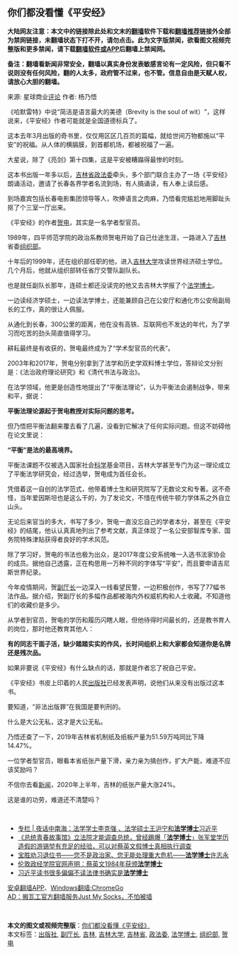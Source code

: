  <h2>你们都没看懂《平安经》</h2> <p class="notice"><b>大陆网友注意：本文中的链接除此处和文末的<a href="https://github.com/bannedbook/fanqiang" >翻墙</a>软件下载和<a href="https://github.com/killgcd/justmysocks/blob/master/README.md">翻墙推荐</a>链接外全部为禁网链接，未翻墙状态下打不开，请勿点击。此为文字版禁闻，欲看图文视频完整版和更多禁闻，请下载<a href="https://github.com/bannedbook/fanqiang">翻墙软件或APP</a>后翻墙上禁闻网。</p><p>备注：翻墙看新闻非常安全，翻墙以真实身份发表敏感言论有一定风险，但只看不说则没有任何风险，翻的人太多，政府管不过来，也不管。信息自由是天赋人权，请放心大胆的翻墙。</b></p>  <div class="entry"> <p>来源:&nbsp;星球商业<span class='wp_keywordlink_affiliate'><a href="https://www.bannedbook.org/bnews/comments/" title="新闻评论" target="_blank">评论</a></span>                            作者:&nbsp;杨乃悟                           </p> <p>《哈默雷特》中说‌‌“简洁是语言最大的美德（Brevity is the soul of wit）‌‌”，这样说来，《平安经》作者可能就是全国道德标兵了。</p> <p>	这本去年3月出版的奇书里，仅仅用区区几百页的篇幅，就给世间万物都施以‌‌“平安‌‌”的祝福。从人体的横膈膜，到首都机场，都被祝福了一遍。</p> <p>	大星说，除了《亮剑》第十四集，这是平安被糟蹋得最惨的时刻。</p> <p>	这本书出版一年多以后，<a href="https://www.bannedbook.org/bnews/tag/%E5%90%89%E6%9E%97%E7%9C%81/" class="st_tag internal_tag" rel="tag" title="标签 吉林省 下的日志">吉林省</a><a href="https://www.bannedbook.org/bnews/tag/%e6%94%bf%e6%b3%95%e5%a7%94/" class="st_tag internal_tag" rel="tag" title="标签 政法委 下的日志">政法委</a>牵头，多个部门联合主办了一场《平安经》朗诵活动，邀请了长春各界学者名流到场，有人搞诵读，有人奉上读后感。</p> <p>	到场嘉宾包括长春电影集团领导等人，吹捧语言之肉麻，乃悟看完尴尬地用脚趾头抠了个三室一厅出来。</p> <p>	《平安经》的作者<a href="https://www.bannedbook.org/bnews/tag/%E8%B4%BA%E7%94%B5/" class="st_tag internal_tag" rel="tag" title="标签 贺电 下的日志">贺电</a>，其实是一名学者型官员。</p> <p>	1989年，四平师范学院的政治系教师贺电开始了自己仕途生涯，一路进入了<a href="https://www.bannedbook.org/bnews/tag/%e5%90%89%e6%9e%97/" class="st_tag internal_tag" rel="tag" title="标签 吉林 下的日志">吉林</a>省委<a href="https://www.bannedbook.org/bnews/tag/%E7%BB%84%E7%BB%87%E9%83%A8/" class="st_tag internal_tag" rel="tag" title="标签 组织部 下的日志">组织部</a>。</p>  <p>	十年后的1999年，还在组织部任职的他，进入<a href="https://www.bannedbook.org/bnews/tag/%E5%90%89%E6%9E%97%E5%A4%A7%E5%AD%A6/" class="st_tag internal_tag" rel="tag" title="标签 吉林大学 下的日志">吉林大学</a>攻读世界经济硕士学位。几个月后，他就从组织部转任省厅交警队副队长。</p> <p>	也是就任副队长那年，连硕士都还没读完的他又去吉林大学报了个<a href="https://www.bannedbook.org/bnews/tag/%E6%B3%95%E5%AD%A6%E5%8D%9A%E5%A3%AB/" class="st_tag internal_tag" rel="tag" title="标签 法学博士 下的日志">法学博士</a>。</p> <p>	一边读经济学硕士，一边读法学博士，还能兼顾自己在公安厅和通化市公安局副局长的工作，真的很让人佩服。</p> <p>	从通化到长春，300公里的距离，他在没有高铁、互联网也不发达的年代，为了学习而吃苦的劲头简直值得学习。</p> <p>	耕耘最终是有收获的，贺电最终成为了‌‌“学术型官员的代表‌‌”。</p> <p>	2003年和2017年，贺电分别拿到了法学和历史学双料博士学位，答辩论文分别是：《法治政府理论研究》和《清代书法与政治》。</p> <p>	在法学领域，他更是创造性地提出了‌‌“平衡法理论‌‌”，认为平衡法会遏制战争，带来和平，据说：</p> <p>	<strong>平衡法理论源起于贺电教授对实际问题的思考。</strong></p>  <p>	但乃悟把平衡法翻来覆去看了几遍，没看到它解决了任何实际问题。但这不妨碍他在论文里说：</p> <p>	<strong>‌‌</strong><strong>“平衡</strong><strong>‌‌</strong><strong>”是法的最高境界。</strong></p> <p>	平衡法课题不仅被选入国家社会<span class='wp_keywordlink'><a href="https://www.bannedbook.org/forum11/topic309.html" title="禁片：“科学”的棍子" target="_blank">科学</a></span>基金项目，吉林大学甚至专门为这一理论成立了平衡法学研究会，经过选举，贺电成为首任会长。</p> <p>	凭借着这一自创的法学范式，他带着博士生和研究院写了无数论文和专著。这不奇怪，当年爱因斯坦也是这么干的，为了发论文，不惜在传统牛顿力学体系之外自立山头。</p> <p>	无论后来官当的多大，书写了多少，贺电一直没忘自己的学者本分，甚至在《平安经》的结尾，他认认真真地列出了参考文献，真正体现了一名公安部智库专家、国务院特殊津贴获得者良好的学术风范。</p> <p>	除了学习好，贺电的书法也极为出众，是2017年度公安系统唯一入选书法家协会的成员。据他自己透露，正在构思用一万种不同的字体写‌‌“平安‌‌”，而且要申请吉尼斯世界纪录。</p> <p>	今年疫情期间，贺<a href="https://www.bannedbook.org/bnews/tag/%E5%89%AF%E5%8E%85%E9%95%BF/" class="st_tag internal_tag" rel="tag" title="标签 副厅长 下的日志">副厅长</a>一边深入一线看望民警，一边积极创作，书写了77幅书法作品。据介绍，贺副厅长的多幅作品都被海内外权威机构和人士收藏。不知道他们的收藏价是多少。</p> <p>	从学者到官员，贺电的学历和履历闪瞎人眼，但他待得时间最长的，还是教书育人的岗位，那时他还教育其他人：</p>  <p>	<strong>有的同志干面子活，缺少踏踏实实的作风，长时间组织上和大家都会知道你是名牌还是残次品。</strong></p> <p>	如果非要说《平安经》有什么缺点的话，那就是作者忘了祝自己平安。</p> <p>	《平安经》书皮上印着的人民<a href="https://www.bannedbook.org/bnews/tag/%E5%87%BA%E7%89%88%E7%A4%BE/" class="st_tag internal_tag" rel="tag" title="标签 出版社 下的日志">出版社</a>已经发表声明，说他们从来没有出版过这本书。</p> <p>	要知道，‌‌“非法出版罪‌‌”在我国是要判刑的。</p> <p>	什么是大公无私，这才是大公无私。</p> <p>	乃悟还查了一下，2019年吉林省机制纸及纸板产量为51.59万吨同比下降14.47%。</p> <p>	一位学者型官员，眼看本省纸张产量下滑，亲力亲为搞创作，扩大产能，难道不应该奖励吗？</p> <p>	不信你去看<span class='wp_keywordlink_affiliate'><a href="https://www.bannedbook.org/" title="新闻">新闻</a></span>，2020年上半年，吉林的纸张产量大涨24%。</p>  <p>	这是谁的功劳，难道还不清楚吗？</p> <p>	 </p> <ul class='op-related-articles' title='相关阅读'> <li><a href='https://www.bannedbook.org/bnews/ssgc/20200728/1367233.html' target='_blank'>专栏 | 夜话中南海：法学学士李克强 、法学硕士王沪宁和<b>法学博士</b>习近平</a></li> <li><a href='https://www.bannedbook.org/bnews/taiwannews/20200705/1355768.html' target='_blank'>《总统青春故事馆》立法院才能调查总统，曾经踢爆「<b>法学博士</b>」张军堂学历造假的游锡堃有充足的经验，可以对蔡英文假博士真相执行调查</a></li> <li><a href='https://www.bannedbook.org/bnews/bannedvideo/20200205/1270965.html' target='_blank'>宝胜劝习退位书——您不是政治家、您无能处理重大危机——<b>法学博士</b>许志永</a></li> <li><a href='https://www.bannedbook.org/bnews/baitai/20191009/1204329.html' target='_blank'>伦敦政经学院官网声明：蔡英文1984年获颁<b>法学博士</b></a></li> <li><a href='https://www.bannedbook.org/bnews/baitai/20190701/1151235.html' target='_blank'>习近平读书很多偏偏不读法律书确实是<b>法学博士</b></a></li> </ul> <div class="texttj"> <a href="https://github.com/bannedbook/fanqiang/wiki/%E7%A6%81%E9%97%BB%E7%BD%91%E5%AE%89%E5%8D%93%E7%BF%BB%E5%A2%99%E6%96%B0%E9%97%BBAPP" target="_blank">安卓翻墙APP</a>、<a href="https://github.com/bannedbook/fanqiang/wiki/Chrome%E4%B8%80%E9%94%AE%E7%BF%BB%E5%A2%99%E5%8C%85" target="_blank">Windows翻墙:ChromeGo</a><br/> <a href="https://github.com/killgcd/justmysocks/blob/master/README.md" target="_blank">AD：搬瓦工官方翻墙服务Just My Socks，不怕被墙</a> </div><p> </p><a name='sharetosocial'></a>         <div><b>本文的图文或视频完整版</b>：<a href='https://www.bannedbook.org/bnews/ssgc/20200729/1369918.html'>你们都没看懂《平安经》</a></div>  </div><!--END ENTRY--> <div class="postfooter"> <div>本文标签：<a href="https://www.bannedbook.org/bnews/tag/%E5%87%BA%E7%89%88%E7%A4%BE/" rel="tag">出版社</a>, <a href="https://www.bannedbook.org/bnews/tag/%E5%89%AF%E5%8E%85%E9%95%BF/" rel="tag">副厅长</a>, <a href="https://www.bannedbook.org/bnews/tag/%e5%90%89%e6%9e%97/" rel="tag">吉林</a>, <a href="https://www.bannedbook.org/bnews/tag/%E5%90%89%E6%9E%97%E5%A4%A7%E5%AD%A6/" rel="tag">吉林大学</a>, <a href="https://www.bannedbook.org/bnews/tag/%E5%90%89%E6%9E%97%E7%9C%81/" rel="tag">吉林省</a>, <a href="https://www.bannedbook.org/bnews/tag/%e6%94%bf%e6%b3%95%e5%a7%94/" rel="tag">政法委</a>, <a href="https://www.bannedbook.org/bnews/tag/%E6%B3%95%E5%AD%A6%E5%8D%9A%E5%A3%AB/" rel="tag">法学博士</a>, <a href="https://www.bannedbook.org/bnews/tag/%E7%BB%84%E7%BB%87%E9%83%A8/" rel="tag">组织部</a>, <a href="https://www.bannedbook.org/bnews/tag/%E8%B4%BA%E7%94%B5/" rel="tag">贺电</a></div>  </div><!--END POSTFOOTER--> 